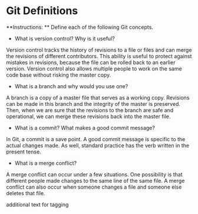 # Git Definitions

**Instructions: ** Define each of the following Git concepts.

* What is version control?  Why is it useful?

Version control tracks the history of revisions to a file or files and can merge the revisions of different contributors. This ability is useful to protect against mistakes in revisions, because the file can be rolled back to an earlier version. Version control also allows multiple people to work on the same code base without risking the master copy.

* What is a branch and why would you use one?

A branch is a copy of a master file that serves as a working copy. Revisions can be made in this branch and the integrity of the master is preserved. Then, when we are sure that the revisions to the branch are safe and operational, we can merge these revisions back into the master file.

* What is a commit? What makes a good commit message?

In Git, a commit is a save point. A good commit message is specific to the actual changes made. As well, standard practice has the verb written in the present tense. 

* What is a merge conflict?

A merge conflict can occur under a few situations. One possibility is that different people made changes to the same line of the same file. A merge conflict can also occur when someone changes a file and someone else deletes that file.

additional text for tagging